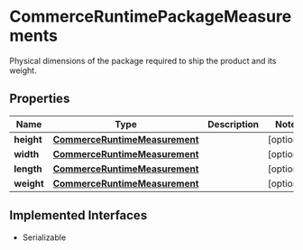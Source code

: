 

# CommerceRuntimePackageMeasurements

Physical dimensions of the package required to ship the product and its weight.

## Properties

| Name | Type | Description | Notes |
|------------ | ------------- | ------------- | -------------|
|**height** | [**CommerceRuntimeMeasurement**](CommerceRuntimeMeasurement.md) |  |  [optional] |
|**width** | [**CommerceRuntimeMeasurement**](CommerceRuntimeMeasurement.md) |  |  [optional] |
|**length** | [**CommerceRuntimeMeasurement**](CommerceRuntimeMeasurement.md) |  |  [optional] |
|**weight** | [**CommerceRuntimeMeasurement**](CommerceRuntimeMeasurement.md) |  |  [optional] |


## Implemented Interfaces

* Serializable


